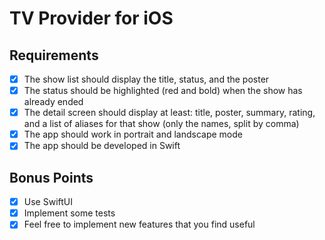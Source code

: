 # TV Provider for iOS

## Requirements

- [x] The show list should display the title, status, and the poster
- [x] The status should be highlighted (red and bold) when the show has already ended
- [x] The detail screen should display at least: title, poster, summary, rating, and a list of
aliases for that show (only the names, split by comma)
- [x] The app should work in portrait and landscape mode
- [x] The app should be developed in Swift

## Bonus Points

- [x] Use SwiftUI
- [x] Implement some tests
- [x] Feel free to implement new features that you find useful